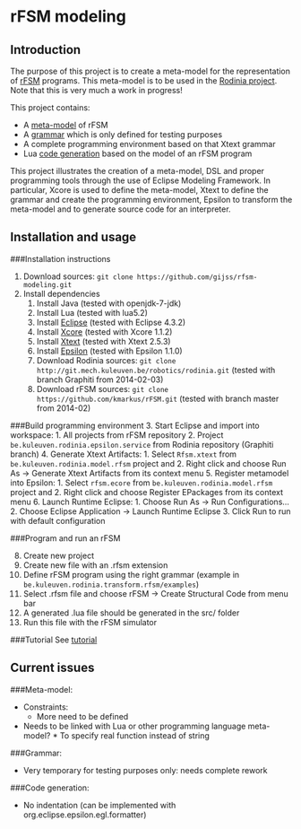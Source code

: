 rFSM modeling
===

Introduction
---
The purpose of this project is to create a meta-model for the representation of [rFSM](http://people.mech.kuleuven.be/~mklotzbucher/rfsm/README.html) programs. This meta-model is to be used in the [Rodinia project](http://www.roboticsmodelling.eu/tooling/rodinia). Note that this is very much a work in progress!

This project contains:
* A [meta-model](https://github.com/gijss/rfsm-modeling/blob/master/be.kuleuven.rodinia.model.rfsm/model/rfsm.xcore) of rFSM
* A [grammar](https://github.com/gijss/rfsm-modeling/blob/master/be.kuleuven.rodinia.dsl.rfsm/be.kuleuven.rodinia.dsl.rfsm/src/be/kuleuven/rodinia/dsl/Rfsm.xtext) which is only defined for testing purposes
* A complete programming environment based on that Xtext grammar
* Lua [code generation](https://github.com/gijss/rfsm-modeling/tree/master/be.kuleuven.rodinia.transform.rfsm/epsilon) based on the model of an rFSM program

This project illustrates the creation of a meta-model, DSL and proper programming tools through the use of Eclipse Modeling Framework. In particular, Xcore is used to define the meta-model, Xtext to define the grammar and create the programming environment, Epsilon to transform the meta-model and to generate source code for an interpreter.

Installation and usage
---
###Installation instructions
1. Download sources: `git clone https://github.com/gijss/rfsm-modeling.git`
2. Install dependencies
    1. Install Java (tested with openjdk-7-jdk)
    2. Install Lua (tested with lua5.2)
    3. Install [Eclipse](https://www.eclipse.org/downloads/) (tested with Eclipse 4.3.2)
    4. Install [Xcore](https://wiki.eclipse.org/Xcore) (tested with Xcore 1.1.2)
    5. Install [Xtext](https://www.eclipse.org/Xtext/) (tested with Xtext 2.5.3)
    6. Install [Epsilon](https://www.eclipse.org/epsilon/) (tested with Epsilon 1.1.0)
    7. Download Rodinia sources: `git clone http://git.mech.kuleuven.be/robotics/rodinia.git` (tested with branch Graphiti from 2014-02-03)
    8. Download rFSM sources: `git clone https://github.com/kmarkus/rFSM.git` (tested with branch master from 2014-02)

###Build programming environment
3. Start Eclipse and import into workspace:
    1. All projects from rFSM repository
    2. Project `be.kuleuven.rodinia.epsilon.service` from Rodinia repository (Graphiti branch)
4. Generate Xtext Artifacts:
    1. Select `Rfsm.xtext` from `be.kuleuven.rodinia.model.rfsm` project and
    2. Right click and choose Run As -> Generate Xtext Artifacts from its context menu
5. Register metamodel into Epsilon:
    1. Select `rfsm.ecore` from `be.kuleuven.rodinia.model.rfsm` project and
    2. Right click and choose Register EPackages from its context menu
6. Launch Runtime Eclipse:
    1. Choose Run As -> Run Configurations...
    2. Choose Eclipse Application -> Launch Runtime Eclipse
    3. Click Run to run with default configuration

###Program and run an rFSM

8. Create new project
10. Create new file with an .rfsm extension
11. Define rFSM program using the right grammar (example in `be.kuleuven.rodinia.transform.rfsm/examples`)
12. Select .rfsm file and choose rFSM -> Create Structural Code from menu bar
13. A generated .lua file should be generated in the src/ folder
14. Run this file with the rFSM simulator

###Tutorial
See [tutorial](https://github.com/gijss/rfsm-modeling/blob/master/doc/demo.md)

Current issues
---
###Meta-model:
* Constraints:
    * More need to be defined
* Needs to be linked with Lua or other programming language meta-model?
        * To specify real function instead of string

###Grammar:
* Very temporary for testing purposes only: needs complete rework

###Code generation:
* No indentation (can be implemented with org.eclipse.epsilon.egl.formatter)
